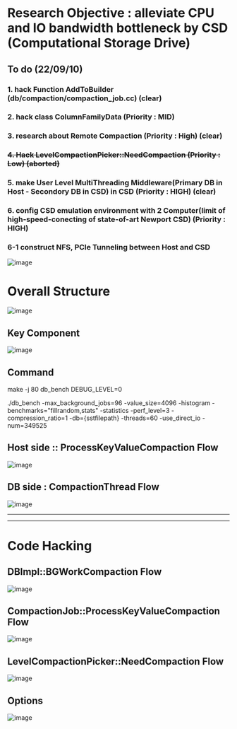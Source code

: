 # Research Objective : alleviate CPU and IO bandwidth bottleneck by CSD (Computational Storage Drive)

## To do (22/09/10)
### 1. hack Function AddToBuilder (db/compaction/compaction_job.cc) (clear)
### 2. hack class ColumnFamilyData (Priority : MID)
### 3. research about Remote Compaction (Priority : High) (clear)
### <s>4. Hack LevelCompactionPicker::NeedCompaction (Priority : Low) (aborted) </s>
### 5. make User Level MultiThreading Middleware(Primary DB in Host - Secondory DB in CSD) in CSD (Priority : HIGH) (clear)
### 6. config CSD emulation environment with 2 Computer(limit of high-speed-conecting of state-of-art Newport CSD) (Priority : HIGH)
### 6-1 construct NFS, PCIe Tunneling between Host and CSD
![image](https://user-images.githubusercontent.com/81512075/189485360-a62ab75d-b0bb-42a3-86e5-8bb61686530a.png)

# Overall Structure
![image](https://user-images.githubusercontent.com/81512075/187039960-ae78d32d-faef-47e3-ad59-5eb45bbbadd9.png)
## Key Component
![image](https://user-images.githubusercontent.com/81512075/189485259-3d61dcf1-cdfb-464d-925e-6476d9e878a6.png)




## Command
make -j 80 db_bench DEBUG_LEVEL=0

./db_bench -max_background_jobs=96 -value_size=4096 -histogram -benchmarks="fillrandom,stats" -statistics -perf_level=3 -compression_ratio=1 -db={sstfilepath} -threads=60 -use_direct_io -num=349525

## Host side :: ProcessKeyValueCompaction Flow
![image](https://user-images.githubusercontent.com/81512075/187040258-f8e884b0-2bbb-4eb6-86e1-d4f259175105.png)

## DB side : CompactionThread Flow
![image](https://user-images.githubusercontent.com/81512075/187039761-67fe6d27-603d-4b13-ba29-0ed759fd31d5.png)


---------------------------------------
---------------------------------------





# Code Hacking


## DBImpl::BGWorkCompaction Flow
![image](https://user-images.githubusercontent.com/81512075/182875447-73b0da8f-9ac1-4229-be4c-6ae24af550c0.png)

## CompactionJob::ProcessKeyValueCompaction Flow
![image](https://user-images.githubusercontent.com/81512075/187039658-162d7484-01fc-43ab-b109-61df9bf8988f.png)

## LevelCompactionPicker::NeedCompaction Flow 
![image](https://user-images.githubusercontent.com/81512075/182875334-e9c8bc91-a5fb-4e35-89df-cee8e1644aee.png)

## Options
![image](https://user-images.githubusercontent.com/81512075/189485315-6e89214e-487b-46a4-8c4c-6de9f7c17be8.png)

